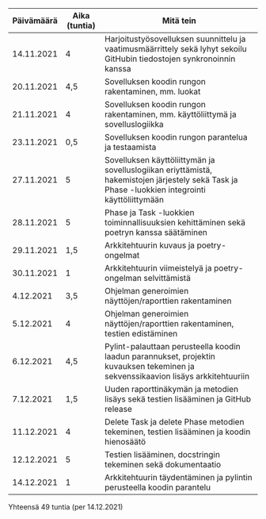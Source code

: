 
| Päivämäärä | Aika (tuntia) | Mitä tein |
|------------|---------------|-----------|
|14.11.2021 |4              |Harjoitustyösovelluksen suunnittelu ja vaatimusmäärrittely sekä lyhyt sekoilu GitHubin tiedostojen synkronoinnin kanssa |
|20.11.2021 |4,5              |Sovelluksen koodin rungon rakentaminen, mm. luokat |
|21.11.2021 |4              |Sovelluksen koodin rungon rakentaminen, mm. käyttöliittymä ja sovelluslogiikka |
|23.11.2021 |0,5              |Sovelluksen koodin rungon parantelua ja testaamista |
|27.11.2021 |5              |Sovelluksen käyttöliittymän ja sovelluslogiikan eriyttämistä, hakemistojen järjestely sekä Task ja Phase -luokkien integrointi käyttöliittymään |
|28.11.2021 |5              |Phase ja Task -luokkien toiminnallisuuksien kehittäminen sekä poetryn kanssa säätäminen |
|29.11.2021 |1,5              |Arkkitehtuurin kuvaus ja poetry-ongelmat |
|30.11.2021 |1              |Arkkitehtuurin viimeistelyä ja poetry-ongelman selvittämistä |
|4.12.2021 |3,5              |Ohjelman generoimien näyttöjen/raporttien rakentaminen |
|5.12.2021 |4              |Ohjelman generoimien näyttöjen/raporttien rakentaminen, testien edistäminen |
|6.12.2021 |4,5              |Pylint-palauttaan perusteella koodin laadun parannukset, projektin kuvauksen tekeminen ja sekvenssikaavion lisäys arkkitehtuuriin |
|7.12.2021 |1,5              |Uuden raporttinäkymän ja metodien lisäys sekä testien lisääminen ja GitHub release |
|11.12.2021 |4              |Delete Task ja delete Phase metodien tekeminen, testien lisääminen ja koodin hienosäätö |
|12.12.2021 |5              |Testien lisääminen, docstringin tekeminen sekä dokumentaatio |
|14.12.2021 |1              |Arkkitehtuurin täydentäminen ja pylintin perusteella koodin parantelu |

Yhteensä 49 tuntia (per 14.12.2021)
